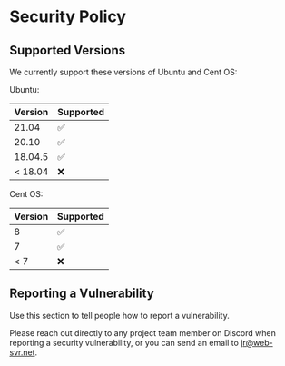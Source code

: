 # Security Policy

## Supported Versions

We currently support these versions of Ubuntu and Cent OS:

Ubuntu: 

| Version | Supported          |
| ------- | ------------------ |
| 21.04   | :white_check_mark: |
| 20.10   | :white_check_mark: |
| 18.04.5 | :white_check_mark: |
| < 18.04 | :x:                |

Cent OS:

| Version | Supported          |
| ------- | ------------------ |
| 8       | :white_check_mark: |
| 7       | :white_check_mark: |
| < 7     | :x:                |

## Reporting a Vulnerability

Use this section to tell people how to report a vulnerability.

Please reach out directly to any project team member on Discord when reporting a security vulnerability, or you can send an email to jr@web-svr.net.
